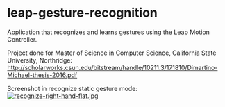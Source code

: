 # leap-gesture-recognition
Application that recognizes and learns gestures using the Leap Motion Controller.

Project done for Master of Science in Computer Science, California State University, Northridge:
http://scholarworks.csun.edu/bitstream/handle/10211.3/171810/Dimartino-Michael-thesis-2016.pdf

Screenshot in recognize static gesture mode:
[![recognize-right-hand-flat.jpg](https://s23.postimg.org/3x4dtplgb/recognize_right_hand_flat.jpg)](https://s23.postimg.org/3x4dtplgb/recognize_right_hand_flat.jpg)
